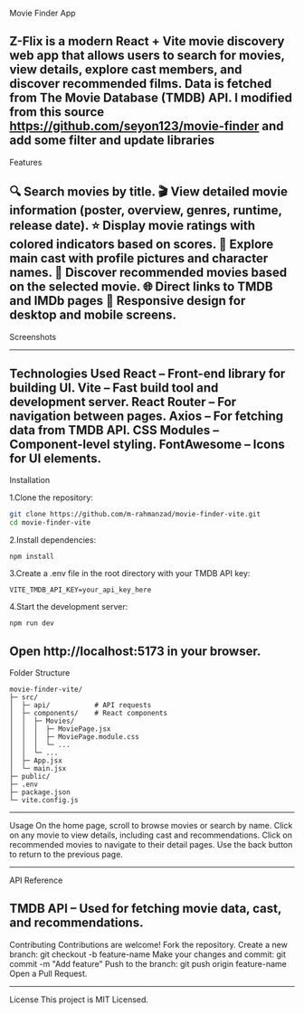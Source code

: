  Movie Finder App

Z-Flix is a modern React + Vite movie discovery web app that allows users to search for movies, view details, explore cast members, and discover recommended films. Data is fetched from The Movie Database (TMDB) API.
I modified from this source https://github.com/seyon123/movie-finder and add some filter and update libraries 
---
Features

🔍 Search movies by title.
🎬 View detailed movie information (poster, overview, genres, runtime, release date).
⭐ Display movie ratings with colored indicators based on scores.
👥 Explore main cast with profile pictures and character names.
🎯 Discover recommended movies based on the selected movie.
🌐 Direct links to TMDB and IMDb pages
🔄 Responsive design for desktop and mobile screens.
---
Screenshots

---
Technologies Used
React – Front-end library for building UI.
Vite – Fast build tool and development server.
React Router – For navigation between pages.
Axios – For fetching data from TMDB API.
CSS Modules – Component-level styling.
FontAwesome – Icons for UI elements.
---

Installation

1.Clone the repository:
```bash
git clone https://github.com/m-rahmanzad/movie-finder-vite.git
cd movie-finder-vite
```
2.Install dependencies:

```
npm install
```

3.Create a .env file in the root directory with your TMDB API key:

```
VITE_TMDB_API_KEY=your_api_key_here
```

4.Start the development server:
```
npm run dev
```

Open http://localhost:5173
 in your browser.
---

Folder Structure
```
movie-finder-vite/
├─ src/
│  ├─ api/           # API requests
│  ├─ components/    # React components
│  │  ├─ Movies/
│  │  │  ├─ MoviePage.jsx
│  │  │  ├─ MoviePage.module.css
│  │  │  └─ ...
│  │  └─ ...
│  ├─ App.jsx
│  └─ main.jsx
├─ public/
├─ .env
├─ package.json
└─ vite.config.js
```
---

Usage
On the home page, scroll to browse movies or search by name.
Click on any movie to view details, including cast and recommendations.
Click on recommended movies to navigate to their detail pages.
Use the back button to return to the previous page.

---

API Reference

TMDB API
 – Used for fetching movie data, cast, and recommendations.
---

Contributing
Contributions are welcome!
Fork the repository.
Create a new branch: git checkout -b feature-name
Make your changes and commit: git commit -m "Add feature"
Push to the branch: git push origin feature-name
Open a Pull Request.

---

License
This project is MIT Licensed.
